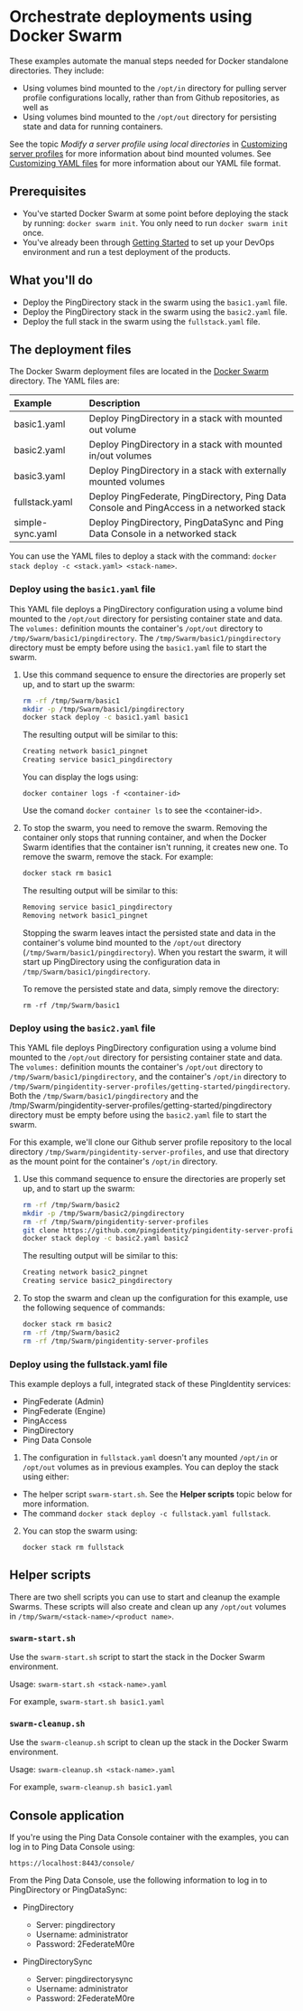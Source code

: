 # Orchestrate deployments using Docker Swarm

These examples automate the manual steps needed for Docker standalone directories. They include:

* Using volumes bind mounted to the `/opt/in` directory for pulling server profile configurations locally, rather than from Github repositories, as well as 
* Using volumes bind mounted to the `/opt/out` directory for persisting state and data for running containers.

See the topic *Modify a server profile using local directories* in [Customizing server profiles](profiles.md) for more information about bind mounted volumes. See [Customizing YAML files](yamlFiles.md) for more information about our YAML file format.

## Prerequisites

* You've started Docker Swarm at some point before deploying the stack by running: `docker swarm init`. You only need to run `docker swarm init` once.
* You've already been through [Getting Started](getStarted.md) to set up your DevOps environment and run a test deployment of the products.

## What you'll do

* Deploy the PingDirectory stack in the swarm using the `basic1.yaml` file.
* Deploy the PingDirectory stack in the swarm using the `basic2.yaml` file.
* Deploy the full stack in the swarm using the `fullstack.yaml` file.

## The deployment files

The Docker Swarm deployment files are located in the [Docker Swarm](../12-docker-swarm) directory. The YAML files are:

| Example | Description |
| :--- | :--- |
| basic1.yaml | Deploy PingDirectory in a stack with mounted out volume |
| basic2.yaml | Deploy PingDirectory in a stack with mounted in/out volumes |
| basic3.yaml | Deploy PingDirectory in a stack with externally mounted volumes |
| fullstack.yaml | Deploy PingFederate, PingDirectory, Ping Data Console and PingAccess in a networked stack |
| simple-sync.yaml | Deploy PingDirectory, PingDataSync and Ping Data Console in a networked stack |

You can use the YAML files to deploy a stack with the command: `docker stack deploy -c <stack.yaml> <stack-name>`.

### Deploy using the `basic1.yaml` file

This YAML file deploys a PingDirectory configuration using a volume bind mounted to the `/opt/out` directory for persisting container state and data. The `volumes:` definition mounts the container's `/opt/out` directory to `/tmp/Swarm/basic1/pingdirectory`. The `/tmp/Swarm/basic1/pingdirectory` directory must be empty before using the `basic1.yaml` file to start the swarm.

1. Use this command sequence to ensure the directories are properly set up, and to start up the swarm:
   ```bash
   rm -rf /tmp/Swarm/basic1
   mkdir -p /tmp/Swarm/basic1/pingdirectory
   docker stack deploy -c basic1.yaml basic1
   ```

   The resulting output will be similar to this: 
   ```bash
   Creating network basic1_pingnet
   Creating service basic1_pingdirectory
   ```

   You can display the logs using:

   `docker container logs -f <container-id>`

   Use the comand `docker container ls` to see the \<container-id>.

2. To stop the swarm, you need to remove the swarm. Removing the container only stops that running container, and when the Docker Swarm identifies that the container isn't running, it creates new one. To remove the swarm, remove the stack. For example:
   ```bash
   docker stack rm basic1
   ```

   The resulting output will be similar to this: 
   ```bash
   Removing service basic1_pingdirectory
   Removing network basic1_pingnet
   ```

   Stopping the swarm leaves intact the persisted state and data in the container's volume bind mounted to the `/opt/out` directory (`/tmp/Swarm/basic1/pingdirectory`). When you restart the swarm, it will start up PingDirectory using the configuration data in `/tmp/Swarm/basic1/pingdirectory`. 

   To remove the persisted state and data, simply remove the directory:

   `rm -rf /tmp/Swarm/basic1`

### Deploy using the `basic2.yaml` file

This YAML file deploys PingDirectory configuration using a volume bind mounted to the `/opt/out` directory for persisting container state and data. The `volumes:` definition mounts the container's `/opt/out` directory to `/tmp/Swarm/basic1/pingdirectory`, and the container's `/opt/in` directory to `/tmp/Swarm/pingidentity-server-profiles/getting-started/pingdirectory`. Both the `/tmp/Swarm/basic1/pingdirectory` and the /tmp/Swarm/pingidentity-server-profiles/getting-started/pingdirectory directory must be empty before using the `basic2.yaml` file to start the swarm.

For this example, we'll clone our Github server profile repository to the local directory `/tmp/Swarm/pingidentity-server-profiles`, and use that directory as the mount point for the container's `/opt/in` directory.

1. Use this command sequence to ensure the directories are properly set up, and to start up the swarm:
   ```bash
   rm -rf /tmp/Swarm/basic2
   mkdir -p /tmp/Swarm/basic2/pingdirectory
   rm -rf /tmp/Swarm/pingidentity-server-profiles
   git clone https://github.com/pingidentity/pingidentity-server-profiles.git /tmp/Swarm/pingidentity-server-profiles
   docker stack deploy -c basic2.yaml basic2
   ```

   The resulting output will be similar to this: 
   ```bash
   Creating network basic2_pingnet
   Creating service basic2_pingdirectory
   ```

2. To stop the swarm and clean up the configuration for this example, use the following sequence of commands:
   ```bash
   docker stack rm basic2
   rm -rf /tmp/Swarm/basic2
   rm -rf /tmp/Swarm/pingidentity-server-profiles
   ```

<!-- ### Deploy using the `basic3.yaml` file

This example is the same as for `basic2.yaml`, with the exception that in this case the YAML file references a `docker volume` that you create, and bind mounts it to the `/opt/in` volume. You'll also use the Docker volume you created to share the our Github repository that you'll clone.

You'll create a `docker volume` named `pingdirectory-config`. This will create a Docker external volume that can be used by any container in a stack. In this case, it will be used by the `/opt/in` (internal, container-specific) volume definition.
clone our Github server profile repository to the `pingdirectory-config` local directory, then you'll mount `/tmp/Swarm/pingidentity-server-profiles` to the `pingdirectory-config` Docker volume you created. 

1. Use this command sequence to ensure the directories are properly set up, and to start up the swarm:
   ```bash
   rm -rf /tmp/Swarm/basic3
   mkdir -p /tmp/Swarm/basic3/pingdirectory
   rm -rf /tmp/Swarm/pingidentity-server-profiles
   docker volume pingdirectory-config
   git clone https://github.com/pingidentity/pingidentity-server-profiles.git /tmp/Swarm/pingidentity-server-profiles
   docker stack deploy -c basic2.yaml basic2
   ```

   The resulting output will be similar to this: 
   ```bash
   Creating network basic2_pingnet
   Creating service basic2_pingdirectory
   ```

2. To stop the swarm and clean up the configuration for this example, use the following sequence of commands:
   ```bash
   docker stack rm basic2
   rm -rf /tmp/Swarm/basic2
   rm -rf /tmp/Swarm/pingidentity-server-profiles
   ``` -->

### Deploy using the fullstack.yaml file

This example deploys a full, integrated stack of these PingIdentity services:

* PingFederate \(Admin\)
* PingFederate \(Engine\)
* PingAccess
* PingDirectory
* Ping Data Console

1. The configuration in `fullstack.yaml` doesn't any mounted `/opt/in` or `/opt/out` volumes as in previous examples. You can deploy the stack using either:

* The helper script `swarm-start.sh`. See the **Helper scripts** topic below for more information.
* The command `docker stack deploy -c fullstack.yaml fullstack`.

2. You can stop the swarm using:

   `docker stack rm fullstack`

## Helper scripts

There are two shell scripts you can use to start and cleanup the example Swarms. These scripts will also create and clean up any `/opt/out` volumes in `/tmp/Swarm/<stack-name>/<product name>`.

### `swarm-start.sh`

Use the `swarm-start.sh` script to start the stack in the Docker Swarm environment.

Usage: `swarm-start.sh <stack-name>.yaml`

For example, `swarm-start.sh basic1.yaml`

### `swarm-cleanup.sh`

Use the `swarm-cleanup.sh` script to clean up the stack in the Docker Swarm environment.

Usage: `swarm-cleanup.sh <stack-name>.yaml`

For example, `swarm-cleanup.sh basic1.yaml`

## Console application

If you're using the Ping Data Console container with the examples, you can log in to Ping Data Console using:

`https://localhost:8443/console/`

From the Ping Data Console, use the following information to log in to PingDirectory or PingDataSync:

* PingDirectory
    - Server: pingdirectory
    - Username: administrator
    - Password: 2FederateM0re
  
* PingDirectorySync
    - Server: pingdirectorysync
    - Username: administrator
    - Password: 2FederateM0re

